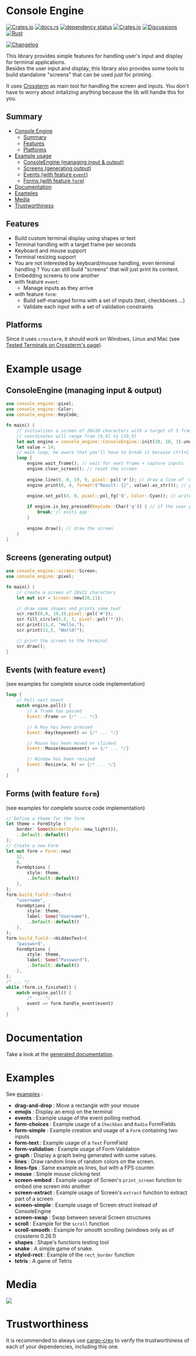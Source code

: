 # Console Engine

[![Crates.io](https://img.shields.io/crates/v/console_engine)](https://crates.io/crates/console_engine)
[![docs.rs](https://docs.rs/console_engine/badge.svg)](https://docs.rs/console_engine/)
[![dependency status](https://deps.rs/repo/github/vincentfoulon80/console_engine/status.svg)](https://deps.rs/repo/github/vincentfoulon80/console_engine)
[![Crates.io](https://img.shields.io/crates/l/console_engine)](https://github.com/VincentFoulon80/console_engine/blob/master/LICENSE)
[![Discussions](https://img.shields.io/badge/discuss-on%20github-success)](https://github.com/VincentFoulon80/console_engine/discussions)
[![Rust](https://github.com/VincentFoulon80/console_engine/actions/workflows/rust.yml/badge.svg)](https://github.com/VincentFoulon80/console_engine/actions/workflows/rust.yml)

[![Changelog](https://img.shields.io/badge/-changelog-informational)](https://github.com/VincentFoulon80/console_engine/releases)


This library provides simple features for handling user's input and display for terminal applications.  
Besides the user input and display, this library also provides some tools to build standalone "screens" that can be used just for printing.

It uses [Crossterm](https://crates.io/crates/crossterm) as main tool for handling the screen and inputs. You don't have to worry about initalizing anything because the lib will handle this for you.

## Summary

- [Console Engine](#console-engine)
    - [Summary](#summary)
    - [Features](#features)
    - [Platforms](#platforms)
- [Example usage](#example-usage)
    - [ConsoleEngine (managing input & output)](#consoleengine-managing-input--output)
    - [Screens (generating output)](#screens-generating-output)
    - [Events (with feature `event`)](#events-with-feature-event)
    - [Forms (with feature `form`)](#forms-with-feature-form)
- [Documentation](#documentation)
- [Examples](#examples)
- [Media](#media)
- [Trustworthiness](#trustworthiness)

## Features

- Build custom terminal display using shapes or text
- Terminal handling with a target frame per seconds
- Keyboard and mouse support
- Terminal resizing support
- You are not interested by keyboard/mouse handling, even terminal handling ? You can still build "screens" that will just print its content.
- Embedding screens to one another
- with feature `event`:
  - Manage inputs as they arrive
- with feature `form`:
  - Build self-managed forms with a set of inputs (text, checkboxes ...)
  - Validate each input with a set of validation constraints

## Platforms

Since it uses `crossterm`, it should work on Windows, Linux and Mac (see [Tested Terminals on Crossterm's page](https://crates.io/crates/crossterm#tested-terminals)).

# Example usage 

## ConsoleEngine (managing input & output)
```rust
use console_engine::pixel;
use console_engine::Color;
use console_engine::KeyCode;

fn main() {
    // initializes a screen of 20x10 characters with a target of 3 frames per second
    // coordinates will range from [0,0] to [19,9]
    let mut engine = console_engine::ConsoleEngine::init(20, 10, 3).unwrap();
    let value = 14;
    // main loop, be aware that you'll have to break it because ctrl+C is captured
    loop {
        engine.wait_frame(); // wait for next frame + capture inputs
        engine.clear_screen(); // reset the screen
    
        engine.line(0, 0, 19, 9, pixel::pxl('#')); // draw a line of '#' from [0,0] to [19,9]
        engine.print(0, 4, format!("Result: {}", value).as_str()); // prints some value at [0,4]
    
        engine.set_pxl(4, 0, pixel::pxl_fg('O', Color::Cyan)); // write a majestic cyan 'O' at [4,0]

        if engine.is_key_pressed(KeyCode::Char('q')) { // if the user presses 'q' :
            break; // exits app
        }
    
        engine.draw(); // draw the screen
    }
}
```

## Screens (generating output)
```rust
use console_engine::screen::Screen;
use console_engine::pixel;

fn main() {
    // create a screen of 20x11 characters
    let mut scr = Screen::new(20,11);

    // draw some shapes and prints some text
    scr.rect(0,0, 19,10,pixel::pxl('#'));
    scr.fill_circle(5,5, 3, pixel::pxl('*'));
    scr.print(11,4, "Hello,");
    scr.print(11,5, "World!");

    // print the screen to the terminal
    scr.draw();
}
```

## Events (with feature `event`)

(see examples for complete source code implementation)

```rust
loop {
    // Poll next event
    match engine.poll() {
        // A frame has passed
        Event::Frame => {/* ... */}

        // A Key has been pressed
        Event::Key(keyevent) => {/* ... */}

        // Mouse has been moved or clicked
        Event::Mouse(mouseevent) => {/* ... */}

        // Window has been resized
        Event::Resize(w, h) => {/* ... */}
    }
}

```

## Forms (with feature `form`)

(see examples for complete source code implementation)

```rust
// Define a theme for the form
let theme = FormStyle {
    border: Some(BorderStyle::new_light()),
    ..Default::default()
};
// Create a new Form
let mut form = Form::new(
    12,
    6,
    FormOptions {
        style: theme,
        ..Default::default()
    },
);
form.build_field::<Text>(
    "username",
    FormOptions {
        style: theme,
        label: Some("Username"),
        ..Default::default()
    },
);
form.build_field::<HiddenText>(
    "password",
    FormOptions {
        style: theme,
        label: Some("Password"),
        ..Default::default()
    },
);
/* ... */
while !form.is_finished() {
    match engine.poll() {
        /* ... */
        event => form.handle_event(event)
    }
}
```

# Documentation

Take a look at the [generated documentation](https://docs.rs/console_engine/).

# Examples

See [examples](https://github.com/VincentFoulon80/console_engine/tree/master/examples) :
- **drag-and-drop** : Move a rectangle with your mouse
- **emojis** : Display an emoji on the terminal
- **events** : Example usage of the event polling method.
- **form-choices** : Example usage of a `Checkbox` and `Radio` FormFields
- **form-simple** : Example creation and usage of a `Form` containing two inputs
- **form-text** : Example usage of a `Text` FormField
- **form-validation** : Example usage of Form Validation
- **graph** : Display a graph being generated with some values.
- **lines** : Draw random lines of random colors on the screen.
- **lines-fps** : Same example as lines, but with a FPS counter.
- **mouse** : Simple mouse clicking test
- **screen-embed** : Example usage of Screen's `print_screen` function to embed one screen into another
- **screen-extract** : Example usage of Screen's `extract` function to extract part of a screen
- **screen-simple** : Example usage of Screen struct instead of ConsoleEngine
- **screen-swap** : Swap between several Screen structures
- **scroll** : Example for the `scroll` function
- **scroll-smooth** : Example for smooth scrolling (windows only as of crossterm 0.26.1)
- **shapes** : Shape's functions testing tool
- **snake** : A simple game of snake.
- **styled-rect** : Example of the `rect_border` function
- **tetris** : A game of Tetris

# Media

![](https://raw.githubusercontent.com/VincentFoulon80/console_engine/master/docs/examples.gif)

# Trustworthiness

It is recommended to always use [cargo-crev](https://github.com/crev-dev/cargo-crev)
to verify the trustworthiness of each of your dependencies, including this one.